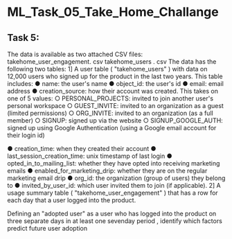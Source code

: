 # ML_Task_05_Take_Home_Challange

## Task 5:
   The data is available as two attached CSV files:
      takehome_user_engagement. csv
      takehome_users . csv
The data has the following two tables:
      1] A user table ( "takehome_users" ) with data on 12,000 users who signed up for the
product in the last two years. This table includes:
   ● name: the user's name
   ● object_id: the user's id
   ● email: email address
   ● creation_source: how their account was created. This takes on one
 of 5 values:
   ○ PERSONAL_PROJECTS: invited to join another user's
      personal workspace
   ○ GUEST_INVITE: invited to an organization as a guest
      (limited permissions)
   ○ ORG_INVITE: invited to an organization (as a full member)
   ○ SIGNUP: signed up via the website
   ○ SIGNUP_GOOGLE_AUTH: signed up using Google
      Authentication (using a Google email account for their login
      id)

   ● creation_time: when they created their account
   ● last_session_creation_time: unix timestamp of last login
   ● opted_in_to_mailing_list: whether they have opted into receiving
      marketing emails
   ● enabled_for_marketing_drip: whether they are on the regular
      marketing email drip
   ● org_id: the organization (group of users) they belong to
   ● invited_by_user_id: which user invited them to join (if applicable).
      2] A usage summary table ( "takehome_user_engagement" ) that has a row for each day
         that a user logged into the product.

Defining an "adopted user" as a user who has logged into the product on three separate
days in at least one seven­day period , identify which factors predict future user
adoption
